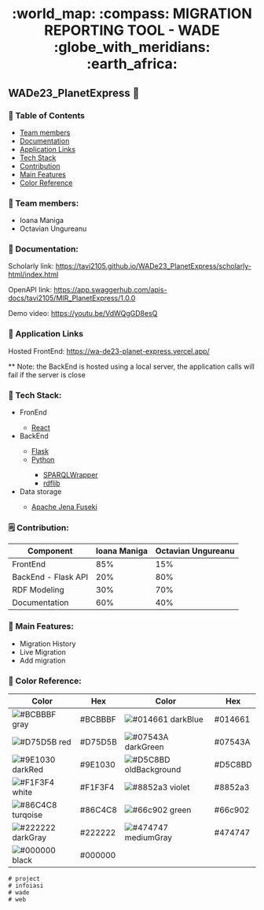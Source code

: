 <div align="center">
  <h1> :world_map: :compass: MIGRATION REPORTING TOOL - WADE :globe_with_meridians: :earth_africa: </h1>
</div>

## WADe23_PlanetExpress :rocket:
### :notebook_with_decorative_cover: Table of Contents
- [Team members](#team-members)
- [Documentation](#documentation)
- [Application Links](#application-links)
- [Tech Stack](#tech-stack)
- [Contribution](#contribution)
- [Main Features](#main-features)
- [Color Reference](#color-reference)

### :running_shirt_with_sash: Team members:
<ul>
  <li>Ioana Maniga</li>
  <li>Octavian Ungureanu</li>
</ul>

### :paperclip: Documentation:
Scholarly link: https://tavi2105.github.io/WADe23_PlanetExpress/scholarly-html/index.html

OpenAPI link: https://app.swaggerhub.com/apis-docs/tavi2105/MIR_PlanetExpress/1.0.0

Demo video: https://youtu.be/VdWQgGD8esQ

### :bow_and_arrow: Application Links

Hosted FrontEnd: https://wa-de23-planet-express.vercel.app/

** Note: the BackEnd is hosted using a local server, the application calls will fail if the server is close

### :space_invader: Tech Stack:

<ul>
  <li>FronEnd</li>
  <ul>
    <li><a href="https://react.dev/">React</a></li>
  </ul>
  <li>BackEnd</li>
  <ul>
    <li><a href="https://flask.palletsprojects.com/en/3.0.x/">Flask</a></li>
    <li><a href="https://www.python.org/">Python</a></li>
    <ul>
      <li><a href="https://pypi.org/project/SPARQLWrapper/">SPARQLWrapper</a></li>
      <li><a href="https://rdflib.readthedocs.io/en/stable/">rdflib</a></li>
    </ul>
  </ul>
  <li>Data storage</li>
  <ul>
    <li><a href="https://jena.apache.org/documentation/fuseki2/">Apache Jena Fuseki</a></li>
  </ul>
</ul>

### :spiral_notepad: Contribution:
| Component           | Ioana Maniga  | Octavian Ungureanu            
| ------------------- | ------------- | ------------------ | 
| FrontEnd            |  85%          | 15%                |
| BackEnd - Flask API |  20%          | 80%                |
| RDF Modeling        |  30%          | 70%                |
| Documentation       |  60%          | 40%                |

### :dart: Main Features:

- Migration History
- Live Migration
- Add migration

### :art: Color Reference:

| Color             | Hex                                                                | Color             | Hex                                                                |
| ----------------- | ------------------------------------------------------------------ | ----------------- | ------------------------------------------------------------------ |
| ![#BCBBBF](https://via.placeholder.com/10/BCBBBF?text=+) gray     |  #BCBBBF | ![#014661](https://via.placeholder.com/10/014661?text=+) darkBlue      |  #014661 |
| ![#D75D5B](https://via.placeholder.com/10/D75D5B?text=+) red      |  #D75D5B | ![#07543A](https://via.placeholder.com/10/07543A?text=+) darkGreen     |  #07543A |
| ![#9E1030](https://via.placeholder.com/10/9E1030?text=+) darkRed  |  #9E1030 | ![#D5C8BD](https://via.placeholder.com/10/D5C8BD?text=+) oldBackground |  #D5C8BD |
| ![#F1F3F4](https://via.placeholder.com/10/F1F3F4?text=+) white    |  #F1F3F4 | ![#8852a3](https://via.placeholder.com/10/8852a3?text=+) violet        |  #8852a3 |
| ![#86C4C8](https://via.placeholder.com/10/86C4C8?text=+) turqoise |  #86C4C8 | ![#66c902](https://via.placeholder.com/10/BCBBBF?text=+) green         |  #66c902 |
| ![#222222](https://via.placeholder.com/10/222222?text=+) darkGray |  #222222 | ![#474747](https://via.placeholder.com/10/BCBBBF?text=+) mediumGray    |  #474747 |
| ![#000000](https://via.placeholder.com/10/BCBBBF?text=+) black    |  #000000 |





```
# project
# infoiasi
# wade
# web
```
